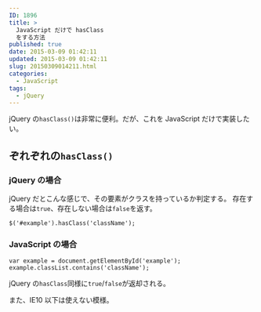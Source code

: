 ```yaml
---
ID: 1896
title: >
  JavaScript だけで hasClass
  をする方法
published: true
date: 2015-03-09 01:42:11
updated: 2015-03-09 01:42:11
slug: 20150309014211.html
categories:
  - JavaScript
tags:
  - jQuery
---
```


jQuery の<code>hasClass()</code>は非常に便利。だが、これを JavaScript だけで実装したい。

<!--more-->
<h2>ぞれぞれの<code>hasClass()</code></h2>
<h3>jQuery の場合</h3>
jQuery だとこんな感じで、その要素がクラスを持っているか判定する。
存在する場合は<code>true</code>、存在しない場合は<code>false</code>を返す。 
<pre class="language-javascript"><code>$('#example').hasClass('className');</code></pre>

<h3>JavaScript の場合</h3>
<pre class="language-javascript"><code>var example = document.getElementById('example');
example.classList.contains('className');</code></pre>
jQuery の<code>hasClass</code>同様に<code>true</code>/<code>false</code>が返却される。

また、IE10 以下は使えない模様。
